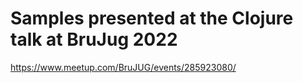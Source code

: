 # Samples presented at the Clojure talk at BruJug 2022

https://www.meetup.com/BruJUG/events/285923080/
